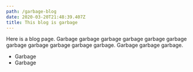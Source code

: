 ```yaml
---
path: /garbage-blog
date: 2020-03-20T21:48:39.407Z
title: This blog is garbage
---
```

Here is a blog page. Garbage garbage garbage garbage garbage garbage garbage garbage garbage garbage garbage. Garbage garbage garbage.

* Garbage
* Garbage